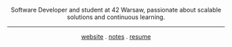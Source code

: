 <div align="center">
  
Software Developer and student at 42 Warsaw, passionate about scalable solutions and continuous learning.

</div>

<hr/>

<div align="center">
  
[website](https://www.devnyxie.com)  .  [notes](https://notes.devnyxie.com)  .  [resume](https://devnyxie.notion.site/resume)

</div>
<!--DISABLED_START_SECTION:waka-->
<!--DISABLED_END_SECTION:waka-->

